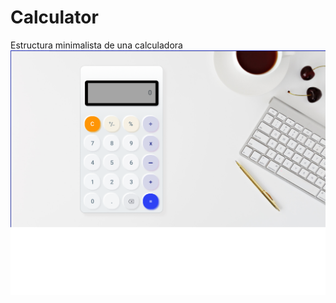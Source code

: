 # Calculator
Estructura minimalista de una calculadora
![Imagen Calculator](https://github.com/NataliaHilarion/Calculator/blob/main/calculator.png)
